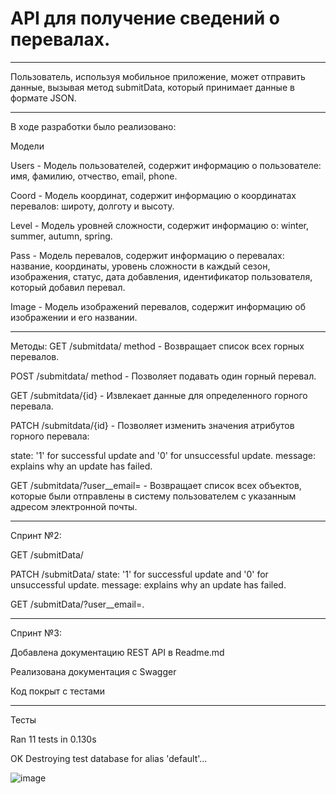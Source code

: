 # API для получение сведений о перевалах.
****
Пользователь, используя мобильное приложение, может отправить данные, вызывая метод submitData, который принимает данные в формате JSON.
****
В ходе разработки было реализовано:

Модели

Users -
Модель пользователей, содержит информацию о пользователе: имя, фамилию, отчество, email, phone.

Coord -
Модель координат, содержит информацию о координатах перевалов: широту, долготу и высоту.

Level -
Модель уровней сложности, содержит информацию о: winter, summer, autumn, spring.

Pass -
Модель перевалов, содержит информацию о перевалах: название, координаты, уровень сложности в каждый сезон, изображения, статус, дата добавления, идентификатор пользователя, который добавил перевал.

Image -
Модель изображений перевалов, содержит информацию об изображении и его названии.
_______________________________________________________________________
Методы:
GET /submitdata/ method - Возвращает список всех горных перевалов.

POST /submitdata/ method - Позволяет подавать один горный перевал.

GET /submitdata/{id} - Извлекает данные для определенного горного перевала.

PATCH /submitdata/{id} - Позволяет изменить значения атрибутов горного перевала:

state: '1' for successful update and '0' for unsuccessful update.
 message: explains why an update has failed.

GET /submitdata/?user__email=<email> - Возвращает список всех объектов, которые были отправлены в систему пользователем с указанным адресом электронной почты.

****
Спринт №2:

GET /submitData/<id> 

PATCH /submitData/<id> 
 state: '1' for successful update and '0' for unsuccessful update.
 message: explains why an update has failed.
 
 GET /submitData/?user__email=<email>.

****
Спринт №3:

Добавлена документацию REST API в Readme.md

Реализована документация с Swagger

Код покрыт с тестами
_______________________________________________________________________
Тесты

Ran 11 tests in 0.130s

OK
Destroying test database for alias 'default'...

![image](https://github.com/DimHam163/Sprints/assets/90146637/6773ec2c-211e-4b2e-8524-5bfe28e7c511)

 
